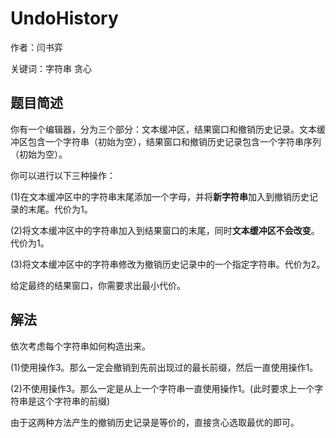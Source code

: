 # UndoHistory
作者：闫书弈

关键词：字符串 贪心
## 题目简述
你有一个编辑器，分为三个部分：文本缓冲区，结果窗口和撤销历史记录。文本缓冲区包含一个字符串（初始为空），结果窗口和撤销历史记录包含一个字符串序列（初始为空）。

你可以进行以下三种操作：

(1)在文本缓冲区中的字符串末尾添加一个字母，并将**新字符串**加入到撤销历史记录的末尾。代价为1。

(2)将文本缓冲区中的字符串加入到结果窗口的末尾，同时**文本缓冲区不会改变**。代价为1。

(3)将文本缓冲区中的字符串修改为撤销历史记录中的一个指定字符串。代价为2。

给定最终的结果窗口，你需要求出最小代价。
## 解法
依次考虑每个字符串如何构造出来。

(1)使用操作3。那么一定会撤销到先前出现过的最长前缀，然后一直使用操作1。

(2)不使用操作3。那么一定是从上一个字符串一直使用操作1。(此时要求上一个字符串是这个字符串的前缀)

由于这两种方法产生的撤销历史记录是等价的，直接贪心选取最优的即可。
